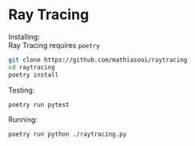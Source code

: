 # Ray Tracing

Installing:\
Ray Tracing requires `poetry`
```bash
git clone https://github.com/mathiasooi/raytracing
cd raytracing
poetry install
```

Testing:
```bash
poetry run pytest
```

Running:
```bash
poetry run python ./raytracing.py
```